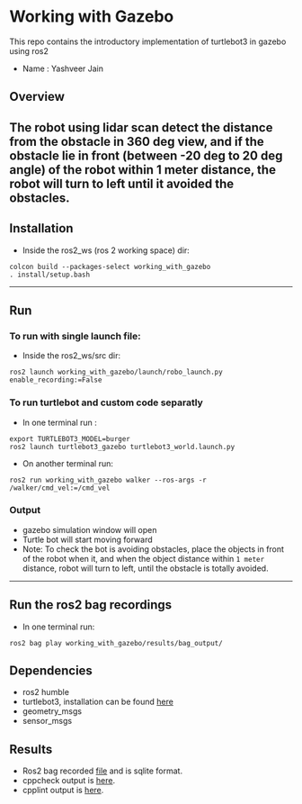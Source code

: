 # Working with Gazebo
This repo contains the introductory implementation of turtlebot3 in gazebo using ros2
* Name : Yashveer Jain
## Overview
The robot using lidar scan detect the distance from the obstacle in 360 deg view,
and if the obstacle lie in front (between -20 deg to 20 deg angle) of the robot within 1 meter distance, the robot will turn to left until it avoided the obstacles.
---
## Installation
* Inside the ros2_ws (ros 2 working space) dir:
```
colcon build --packages-select working_with_gazebo
. install/setup.bash
```
---
## Run
### To run with single launch file:
* Inside the ros2_ws/src dir:
```
ros2 launch working_with_gazebo/launch/robo_launch.py  enable_recording:=False
```

### To run turtlebot and custom code separatly
* In one terminal run :
```
export TURTLEBOT3_MODEL=burger
ros2 launch turtlebot3_gazebo turtlebot3_world.launch.py
```
* On another terminal run:
```
ros2 run working_with_gazebo walker --ros-args -r /walker/cmd_vel:=/cmd_vel
```

### Output
* gazebo simulation window will open
* Turtle bot will start moving forward
* Note: To check the bot is avoiding obstacles, place the objects in front of the robot when it, and when the object distance within `1 meter` distance, robot will turn to left, until the obstacle is totally avoided.
---
## Run the ros2 bag recordings
* In one terminal run:
```
ros2 bag play working_with_gazebo/results/bag_output/
```

## Dependencies
* ros2 humble
* turtlebot3, installation can be found [here](https://ros2-industrial-workshop.readthedocs.io/en/latest/_source/navigation/ROS2-Turtlebot.html)
* geometry_msgs
* sensor_msgs

## Results
* Ros2 bag recorded [file](results/bag_output/) and is sqlite format.
* cppcheck output is [here](results/cppcheck-output.txt).
* cpplint output is [here](results/cpplint-output.txt).
